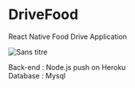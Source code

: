 # DriveFood 
React Native Food Drive Application <br />

![Sans titre](https://user-images.githubusercontent.com/73282517/144599441-b61614f2-a131-4359-a9ab-5d77226c926e.jpg)

Back-end : Node.js push on Heroku <br /> 
Database : Mysql
